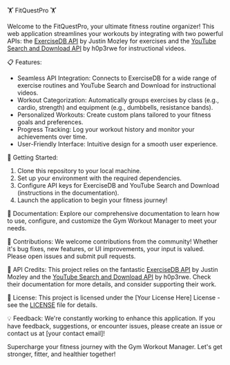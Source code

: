 🏋️ FitQuestPro 🏋️

Welcome to the FitQuestPro, your ultimate fitness routine organizer! This web application streamlines your workouts by integrating with two powerful APIs: the [ExerciseDB API](https://rapidapi.com/justin-WFnsXH_t6/api/exercisedb) by Justin Mozley for exercises and the [YouTube Search and Download API](https://rapidapi.com/h0p3rwe/api/youtube-search-and-download) by h0p3rwe for instructional videos.

📋 Features:
- Seamless API Integration: Connects to ExerciseDB for a wide range of exercise routines and YouTube Search and Download for instructional videos.
- Workout Categorization: Automatically groups exercises by class (e.g., cardio, strength) and equipment (e.g., dumbbells, resistance bands).
- Personalized Workouts: Create custom plans tailored to your fitness goals and preferences.
- Progress Tracking: Log your workout history and monitor your achievements over time.
- User-Friendly Interface: Intuitive design for a smooth user experience.

🚀 Getting Started:
1. Clone this repository to your local machine.
2. Set up your environment with the required dependencies.
3. Configure API keys for ExerciseDB and YouTube Search and Download (instructions in the documentation).
4. Launch the application to begin your fitness journey!

📖 Documentation:
Explore our comprehensive documentation to learn how to use, configure, and customize the Gym Workout Manager to meet your needs.

🌟 Contributions:
We welcome contributions from the community! Whether it's bug fixes, new features, or UI improvements, your input is valued. Please open issues and submit pull requests.

🔗 API Credits:
This project relies on the fantastic [ExerciseDB API](https://rapidapi.com/justin-WFnsXH_t6/api/exercisedb) by Justin Mozley and the [YouTube Search and Download API](https://rapidapi.com/h0p3rwe/api/youtube-search-and-download) by h0p3rwe. Check their documentation for more details, and consider supporting their work.

📝 License:
This project is licensed under the [Your License Here] License - see the [LICENSE](link) file for details.

💡 Feedback:
We're constantly working to enhance this application. If you have feedback, suggestions, or encounter issues, please create an issue or contact us at [your contact email]!

Supercharge your fitness journey with the Gym Workout Manager. Let's get stronger, fitter, and healthier together!
